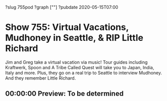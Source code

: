 ?slug 755pod
?graph [""]
?pubdate 2020-05-15T07:00

# Show 755: Virtual Vacations, Mudhoney in Seattle, & RIP Little Richard

Jim and Greg take a virtual vacation via music! Tour guides including Kraftwerk, Spoon and A Tribe Called Quest will take you to Japan, India, Italy and more. Plus, they go on a real trip to Seattle to interview Mudhoney. And they remember Little Richard.

## 00:00:00 Preview: To be determined